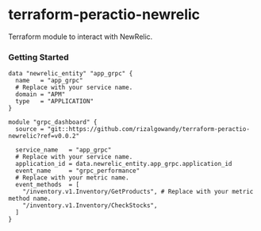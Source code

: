# terraform-peractio-newrelic

Terraform module to interact with NewRelic.

### Getting Started

```hcl
data "newrelic_entity" "app_grpc" {
  name   = "app_grpc"
  # Replace with your service name.
  domain = "APM"
  type   = "APPLICATION"
}

module "grpc_dashboard" {
  source = "git::https://github.com/rizalgowandy/terraform-peractio-newrelic?ref=v0.0.2"

  service_name   = "app_grpc"
  # Replace with your service name.
  application_id = data.newrelic_entity.app_grpc.application_id
  event_name     = "grpc_performance"
  # Replace with your metric name.
  event_methods  = [
    "/inventory.v1.Inventory/GetProducts", # Replace with your metric method name.
    "/inventory.v1.Inventory/CheckStocks",
  ]
}
```
